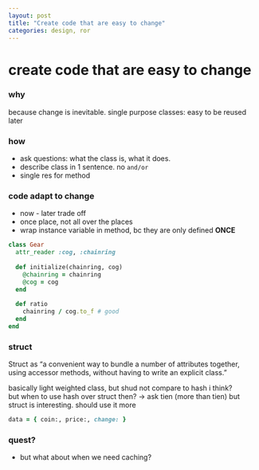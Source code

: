 ```yaml
---
layout: post
title: "Create code that are easy to change"
categories: design, ror
---
```


# create code that are easy to change

### why

because change is inevitable. single purpose classes: easy to be reused later

### how

- ask questions: what the class is, what it does.
- describe class in 1 sentence. no `and/or`
- single res for method


### code adapt to change

- now - later trade off
- once place, not all over the places
- wrap instance variable in method, bc they are only defined **ONCE**

```ruby
class Gear
  attr_reader :cog, :chainring
  
  def initialize(chainring, cog)
    @chainring = chainring
    @cog = cog
  end
 
  def ratio
    chainring / cog.to_f # good
  end
end
```


### struct

Struct as “a convenient way to bundle a number of attributes together, using accessor methods, without having to write an explicit class.”

basically light weighted class, but shud not compare to hash i think?  
but when to use hash over struct then? -> ask tien (more than tien)
but struct is interesting. should use it more

```ruby
data = { coin:, price:, change: }
```

### quest?

- but what about when we need caching?
